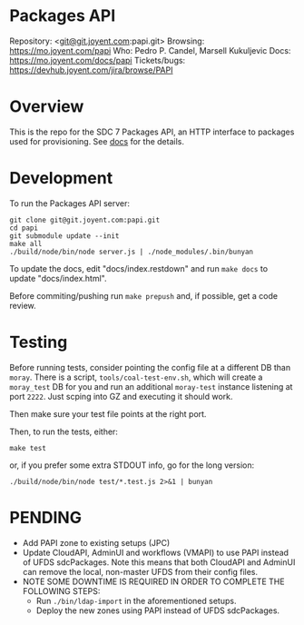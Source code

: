 # Packages API

Repository: <git@git.joyent.com:papi.git>
Browsing: <https://mo.joyent.com/papi>
Who: Pedro P. Candel, Marsell Kukuljevic
Docs: <https://mo.joyent.com/docs/papi>
Tickets/bugs: <https://devhub.joyent.com/jira/browse/PAPI>


# Overview

This is the repo for the SDC 7 Packages API, an HTTP interface to
packages used for provisioning. See [docs](https://mo.joyent.com/docs/papi) for
the details.


# Development

To run the Packages API server:

    git clone git@git.joyent.com:papi.git
    cd papi
    git submodule update --init
    make all
    ./build/node/bin/node server.js | ./node_modules/.bin/bunyan

To update the docs, edit "docs/index.restdown" and run `make docs` to update
"docs/index.html".

Before commiting/pushing run `make prepush` and, if possible, get a code
review.

# Testing

Before running tests, consider pointing the config file at a different DB than
`moray`. There is a script, `tools/coal-test-env.sh`, which will create a
`moray_test` DB for you and run an additional `moray-test` instance listening
at port `2222`. Just scping into GZ and executing it should work.

Then make sure your test file points at the right port.

Then, to run the tests, either:

    make test

or, if you prefer some extra STDOUT info, go for the long version:

    ./build/node/bin/node test/*.test.js 2>&1 | bunyan


# PENDING

- Add PAPI zone to existing setups (JPC)
- Update CloudAPI, AdminUI and workflows (VMAPI) to use PAPI instead of UFDS
  sdcPackages. Note this means that both CloudAPI and AdminUI can remove the
  local, non-master UFDS from their config files.
- NOTE SOME DOWNTIME IS REQUIRED IN ORDER TO COMPLETE THE FOLLOWING STEPS:
  - Run `./bin/ldap-import` in the aforementioned setups.
  - Deploy the new zones using PAPI instead of UFDS sdcPackages.
